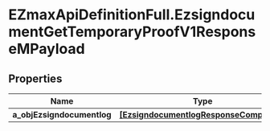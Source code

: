 # EZmaxApiDefinitionFull.EzsigndocumentGetTemporaryProofV1ResponseMPayload

## Properties

Name | Type | Description | Notes
------------ | ------------- | ------------- | -------------
**a_objEzsigndocumentlog** | [**[EzsigndocumentlogResponseCompound]**](EzsigndocumentlogResponseCompound.md) |  | 


